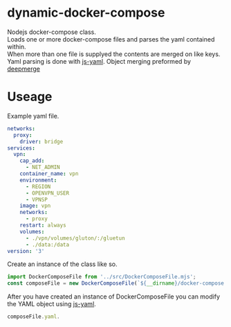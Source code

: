 # dynamic-docker-compose
Nodejs docker-compose class.  
Loads one or more docker-compose files and parses the yaml contained within.  
When more than one file is supplyed the contents are merged on like keys.
Yaml parsing is done with [js-yaml](https://www.npmjs.com/package/js-yaml).
Object merging preformed by [deepmerge](https://www.npmjs.com/package/deepmerge)

# Useage

Example yaml file.
```yaml
networks:
  proxy:
    driver: bridge
services:
  vpn:
    cap_add:
      - NET_ADMIN
    container_name: vpn
    environment:
      - REGION
      - OPENVPN_USER
      - VPNSP
    image: vpn
    networks:
      - proxy
    restart: always
    volumes:
      - ./vpn/volumes/gluton/:/gluetun
      - ./data:/data
version: '3'
```
Create an instance of the class like so.
```javascript
import DockerComposeFile from '../src/DockerComposeFile.mjs';
const composeFile = new DockerComposeFile(`${__dirname}/docker-compose.yml`);
```
After you have created an instance of DockerComposeFile you can modify the YAML object using [js-yaml](https://www.npmjs.com/package/js-yaml).
```javascript
composeFile.yaml.
```
